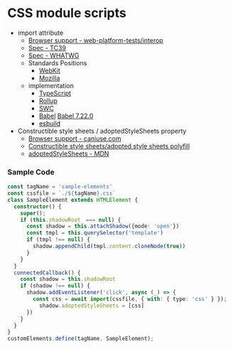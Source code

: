 # CSS module scripts

- import attribute
  - [Browser support - web-platform-tests/interop](https://github.com/web-platform-tests/interop/issues/597)
  - [Spec - TC39](https://github.com/tc39/proposal-import-attributes)
  - [Spec - WHATWG](https://github.com/whatwg/html/pull/4898)
  - Standards Positions
    - [WebKit](https://github.com/WebKit/standards-positions/issues/128)
    - [Mozilla](https://github.com/mozilla/standards-positions/issues/373)
  - implementation
    - [TypeScript](https://github.com/microsoft/TypeScript/issues/46689)
    - [Rollup](https://rollupjs.org/configuration-options/#output-externalimportattributes)
    - [SWC](https://github.com/swc-project/swc/pull/7868)
    - [Babel](https://babeljs.io/docs/babel-plugin-proposal-import-attributes-to-assertions) [Babel 7.22.0](https://babeljs.io/blog/2023/05/26/7.22.0#import-attributes-15536-15620)
    - [esbuild](https://github.com/evanw/esbuild/issues/3384)
- Constructible style sheets / adoptedStyleSheets property
  - [Browser support - caniuse.com](https://caniuse.com/?search=adoptedStyleSheets)
  - [Constructible style sheets/adopted style sheets polyfill](https://github.com/calebdwilliams/construct-style-sheets)
  - [adoptedStyleSheets - MDN](https://developer.mozilla.org/en-US/docs/Web/API/Document/adoptedStyleSheets)

### Sample Code

```ts
const tagName = 'sample-elements'
const cssfile = `./${tagName}.css`
class SampleElement extends HTMLElement {
  constructor() {
    super();
    if (this.shadowRoot　=== null) {
      const shadow = this.attachShadow({mode: 'open'})
      const tmpl = this.querySelector('template')
      if (tmpl !== null) {
        shadow.appendChild(tmpl.content.cloneNode(true))
      }
    }
  }
  connectedCallback() {
    const shadow = this.shadowRoot
    if (shadow !== null) {
      shadow.addEventListener('click', async (_) => {
        const css = await import(cssfile, { with: { type: 'css' } });
          shadow.adoptedStyleSheets = [css]
      })
    }
  }
}
customElements.define(tagName, SampleElement);
```

